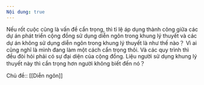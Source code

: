 ```yaml
---
Nội dung: true
---
```


Nếu rốt cuộc cũng là vấn đề cẩn trọng, thì tỉ lệ áp dụng thành công giữa các dự án phát triển cộng đồng sử dụng diễn ngôn trong khung lý thuyết và các dự án không sử dụng diễn ngôn trong khung lý thuyết là như thế nào？ Vì ai cũng nghĩ là mình đang làm một cách cẩn trọng thôi. Và các quy trình thì đều đòi hỏi phải có sự đại diện của cộng đồng. Liệu người sử dụng khung lý thuyết này thì cẩn trọng hơn người không biết đến nó？

Chủ đề:: [[Diễn ngôn]]
